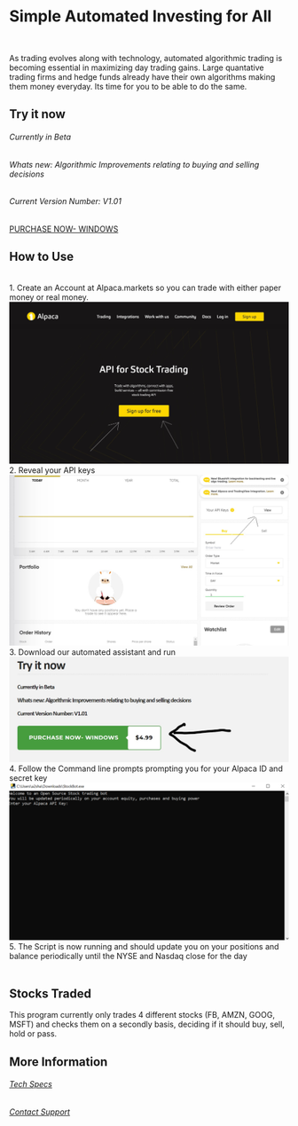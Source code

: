 # Simple Automated Investing for All
<script id="mcjs">!function(c,h,i,m,p){m=c.createElement(h),p=c.getElementsByTagName(h)[0],m.async=1,m.src=i,p.parentNode.insertBefore(m,p)}(document,"script","https://chimpstatic.com/mcjs-connected/js/users/4523c5b0b30a41333ce26d8ed/8d5fb81582d51b31db295b260.js");</script>

<!-- Global site tag (gtag.js) - Google Analytics -->
<script async src="https://www.googletagmanager.com/gtag/js?id=UA-167862552-2"></script>
<script>
  window.dataLayer = window.dataLayer || [];
  function gtag(){dataLayer.push(arguments);}
  gtag('js', new Date());

  gtag('config', 'UA-167862552-2');
</script>

<script data-ad-client="ca-pub-9371724929988937" async src="https://pagead2.googlesyndication.com/pagead/js/adsbygoogle.js"></script>

<br>
<p>As trading evolves along with technology, automated algorithmic trading is becoming essential in maximizing day trading gains. Large quantative trading firms and hedge funds already have their own algorithms making them money everyday. Its time for you to be able to do the same.
</p>
<h2> Try it now </h2>
<h6> Currently in Beta </h6>
<h6> Whats new: Algorithmic Improvements relating to buying and selling decisions</h6>
<h6> Current Version Number: V1.01 </h6>
<a data-dpd-type="button" data-text="PURCHASE NOW- WINDOWS" data-variant="price-right" data-button-size="dpd-large" data-bg-color="469d3d" data-bg-color-hover="5cc052" data-text-color="ffffff" data-pr-bg-color="ffffff" data-pr-color="000000" data-lightbox="1" href="https://automatedtrader.dpdcart.com/cart/buy?product_id=199194&amp;product_price_id=216882&amp;gateway=creditcard">PURCHASE NOW- WINDOWS</a><script src="https://automatedtrader.dpdcart.com/dpd.js"></script>
<br>
<h2> How to Use </h2>
<br>
1. Create an Account at Alpaca.markets so you can trade with either paper money or real money. <br>
<img src="alpacahome.jpg" alt="Alpaca home">
<br>
2. Reveal your API keys<br>
<img src="revealapikey.jpg" alt="Reveal API Keys">
<br>
3. Download our automated assistant and run <br>
<img src="purchase now.jpg" alt="Try Now">
<br>
4. Follow the Command line prompts prompting you for your Alpaca ID and secret key <br>
<img src="demo.PNG" alt="Try Now">
<br>
5. The Script is now running and should update you on your positions and balance periodically until the NYSE and Nasdaq close for the day <br>
<br>
<h2> Stocks Traded </h2>
This program currently only trades 4 different stocks (FB, AMZN, GOOG, MSFT) and checks them on a secondly basis, deciding if it should buy, sell, hold or pass.
<br>
<h2> More Information </h2>
<h6> <a href="TechnologySpecs.html">Tech Specs</a> </h6>
<h6> <a href="Support.html">Contact Support</a>   </h6>
